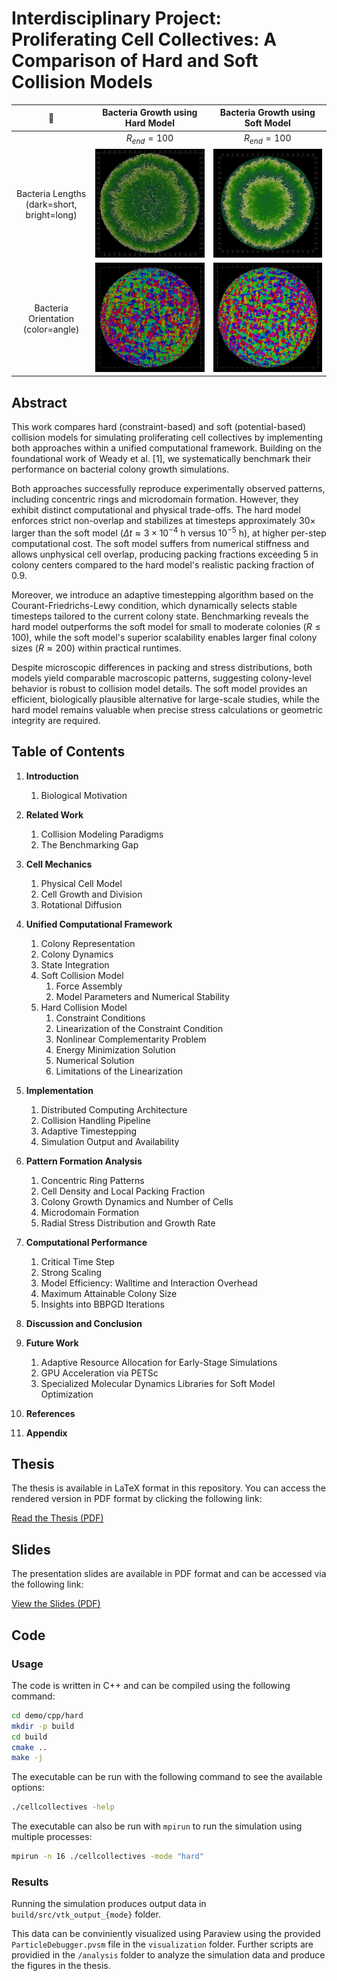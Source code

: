 # Interdisciplinary Project: Proliferating Cell Collectives: A Comparison of Hard and Soft Collision Models

🦠 | Bacteria Growth using Hard Model             |  Bacteria Growth using Soft Model
:-------------------------:|:-------------------------:|:-------------------------:
&nbsp;| $R_{end} = 100$ | $R_{end} = 100$
Bacteria Lengths (dark=short, bright=long)|![Hard Model](latex/figures/growth/hard_e-3/hard_e-3.0198.jpeg) | ![Soft Model](latex/figures/growth/soft_e-3/soft_e-3.0187.jpeg)
Bacteria Orientation (color=angle)|![Hard Model](latex/figures/orientation_comparisons/hard_e-2_orient_big.jpeg) | ![Soft Model](latex/figures/orientation_comparisons/soft_e-2_orient_big.jpeg)

## Abstract

This work compares hard (constraint-based) and soft (potential-based) collision models for simulating proliferating cell collectives by implementing both approaches within a unified computational framework. Building on the foundational work of Weady et al. [1], we systematically benchmark their performance on bacterial colony growth simulations.

Both approaches successfully reproduce experimentally observed patterns, including concentric rings and microdomain formation. However, they exhibit distinct computational and physical trade-offs. The hard model enforces strict non-overlap and stabilizes at timesteps approximately $30\times$ larger than the soft model ($\Delta t \approx 3 \times 10^{-4}$ h versus $10^{-5}$ h), at higher per-step computational cost. The soft model suffers from numerical stiffness and allows unphysical cell overlap, producing packing fractions exceeding 5 in colony centers compared to the hard model's realistic packing fraction of 0.9.

Moreover, we introduce an adaptive timestepping algorithm based on the Courant-Friedrichs-Lewy condition, which dynamically selects stable timesteps tailored to the current colony state. Benchmarking reveals the hard model outperforms the soft model for small to moderate colonies ($R \leq 100$), while the soft model's superior scalability enables larger final colony sizes ($R \approx 200$) within practical runtimes.

Despite microscopic differences in packing and stress distributions, both models yield comparable macroscopic patterns, suggesting colony-level behavior is robust to collision model details. The soft model provides an efficient, biologically plausible alternative for large-scale studies, while the hard model remains valuable when precise stress calculations or geometric integrity are required.

## Table of Contents

1. **Introduction**
   1. Biological Motivation

2. **Related Work**
   1. Collision Modeling Paradigms
   2. The Benchmarking Gap

3. **Cell Mechanics**
   1. Physical Cell Model
   2. Cell Growth and Division
   3. Rotational Diffusion

4. **Unified Computational Framework**
   1. Colony Representation
   2. Colony Dynamics
   3. State Integration
   4. Soft Collision Model
      1. Force Assembly
      2. Model Parameters and Numerical Stability
   5. Hard Collision Model
      1. Constraint Conditions
      2. Linearization of the Constraint Condition
      3. Nonlinear Complementarity Problem
      4. Energy Minimization Solution
      5. Numerical Solution
      6. Limitations of the Linearization

5. **Implementation**
   1. Distributed Computing Architecture
   2. Collision Handling Pipeline
   3. Adaptive Timestepping
   4. Simulation Output and Availability

6. **Pattern Formation Analysis**
   1. Concentric Ring Patterns
   2. Cell Density and Local Packing Fraction
   3. Colony Growth Dynamics and Number of Cells
   4. Microdomain Formation
   5. Radial Stress Distribution and Growth Rate

7. **Computational Performance**
   1. Critical Time Step
   2. Strong Scaling
   3. Model Efficiency: Walltime and Interaction Overhead
   4. Maximum Attainable Colony Size
   5. Insights into BBPGD Iterations

8. **Discussion and Conclusion**

9. **Future Work**
   1. Adaptive Resource Allocation for Early-Stage Simulations
   2. GPU Acceleration via PETSc
   3. Specialized Molecular Dynamics Libraries for Soft Model Optimization

10. **References**

11. **Appendix**

## Thesis

The thesis is available in LaTeX format in this repository. You can access the rendered version in PDF format by clicking the following link:

[Read the Thesis (PDF)](latex/cell-collectives.pdf)

## Slides

The presentation slides are available in PDF format and can be accessed via the following link:

[View the Slides (PDF)](presentation/slides.pdf)

## Code

### Usage

The code is written in C++ and can be compiled using the following command:

```bash
cd demo/cpp/hard
mkdir -p build
cd build
cmake ..
make -j
```

The executable can be run with the following command to see the available options:

```bash
./cellcollectives -help
```

The executable can also be run with `mpirun` to run the simulation using multiple processes:

```bash
mpirun -n 16 ./cellcollectives -mode "hard"
```

### Results

Running the simulation produces output data in `build/src/vtk_output_{mode}` folder.

This data can be conviniently visualized using Paraview using the provided `ParticleDebugger.pvsm` file in the `visualization` folder.
Further scripts are providied in the `/analysis` folder to analyze the simulation data and produce the figures in the thesis.
